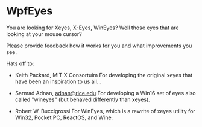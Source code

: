 # WpfEyes

You are looking for Xeyes, X-Eyes, WinEyes? Well those eyes that are looking at your mouse cursor?

Please provide feedback how it works for you and what improvements you see.


Hats off to: 
 
 - Keith Packard, MIT X Consortuim 
 For developing the original xeyes that have been an inspiration to us all... 
 
 - Sarmad Adnan, adnan@rice.edu 
 For developing a Win16 set of eyes also called "wineyes" (but behaved differently than xeyes).
 
 - Robert W. Buccigrossi
 For WinEyes, which is a rewrite of xeyes utility for Win32, Pocket PC, ReactOS, and Wine. 
 